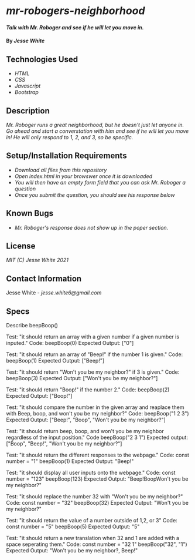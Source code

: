 # _mr-robogers-neighborhood_
#### _Talk with Mr. Roboger and see if he will let you move in._
#### By _Jesse White_
## Technologies Used
* _HTML_
* _CSS_
* _Javascript_
* _Bootstrap_
## Description
_Mr. Roboger runs a great neighborhood, but he doesn't just let anyone in. Go ahead and start a converstation with him and see if he will let you move in! He will only respond to 1, 2, and 3, so be specific._
## Setup/Installation Requirements
* _Download all files from this repository_
* _Open index.html in your browswer once it is downloaded_
* _You will then have an empty form field that you can ask Mr. Roboger a question_
* _Once you submit the question, you should see his response below_
## Known Bugs
* _Mr. Roboger's response does not show up in the poper section._
## License
_MIT (C) Jesse White 2021_
## Contact Information
Jesse White - _jesse.white6@gmail.com_
## Specs

Describe beepBoop()

Test: "it should return an array with a given number if a given number is inputed."
Code: beepBoop(0)
Expected Output: ["0"]

Test: "it should return an array of "Beep!" if the number 1 is given."
Code: beepBoop(1)
Expected Output: ["Beep!"]

Test: "it should return "Won't you be my neighbor?" if 3 is given."
Code: beepBoop(3)
Expected Output: ["Won't you be my neighbor?"]

Test: "it should return "Boop!" if the number 2."
Code: beepBoop(2)
Expected Output: ["Boop!"]

Test: "it should compare the number in the given array and reaplace them with Beep, boop, and won't you be my neighbor?"
Code: beepBoop("1 2 3")
Expected Output: ["Beep!", "Boop", "Won't you be my neighbor?"]

Test: "it should return beep, boop, and won't you be my neighbor regardless of the input position."
Code beepBoop("2 3 1")
Expected output: ["Boop", "Beep!", "Won't you be my neighbor?"]

Test: "it should return the different responses to the webpage."
Code:
const number = "1"
beepBoop(1)
Expected Output: "Beep!"

Test: "it should display all user inputs onto the webpage."
Code:
const number = "123"
beepBoop(123)
Expected Output: "Beep!BoopWon't you be my neighbor?"

Test: "it should replace the number 32 with "Won't you be my neighbor?"
Code:
const number = "32"
beepBoop(32)
Expected Output: "Won't you be my neighbor?"

Test: "it should return the value of a number outside of 1,2, or 3"
Code:
const number = "5"
beepBoop(5)
Expected Output: "5"

Test: "it should return a new translation when 32 and 1 are added with a space seperating them."
Code:
const number = "32 1"
beepBoop("32", "1")
Expected Output: "Won't you be my neighbor?, Beep!"